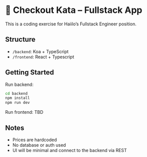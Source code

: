 # 🛒 Checkout Kata – Fullstack App

This is a coding exercise for Haiilo’s Fullstack Engineer position.

## Structure

- `/backend`: Koa + TypeScript 
- `/frontend`: React + Typescript

## Getting Started

Run backend:

```sh
cd backend
npm install
npm run dev
```

Run frontend: TBD


## Notes

- Prices are hardcoded
- No database or auth used
- UI will be minimal and connect to the backend via REST
